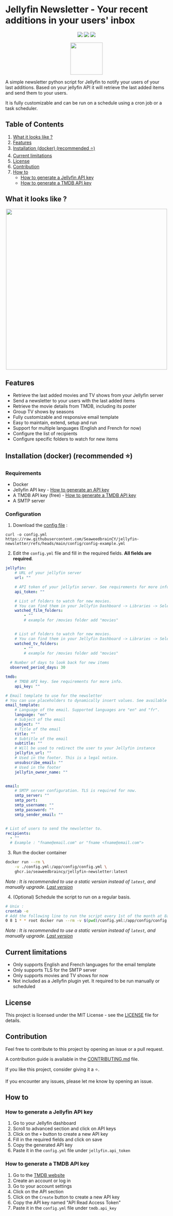 # Jellyfin Newsletter - Your recent additions in your users' inbox

<p align="center">
<img src="https://github.com/SeaweedbrainCY/jellyfin-newsletter/actions/workflows/build_and_deploy.yml/badge.svg?branch="/>
 <img src="https://img.shields.io/github/license/seaweedbraincy/jellyfin-newsletter"/>
<img src="https://img.shields.io/github/v/release/seaweedbraincy/jellyfin-newsletter"/>
</p>

<p align="center">
<img src="https://raw.githubusercontent.com/SeaweedbrainCY/jellyfin-newsletter/refs/heads/main/assets/jellyfin_newsletter.png" width=100>
</p>

A simple newsletter python script for Jellyfin to notify your users of your last additions. Based on your jellyfin API it will retrieve the last added items and send them to your users. 

It is fully customizable and can be run on a schedule using a cron job or a task scheduler.

## Table of Contents
1. [What it looks like ?](#what-it-looks-like-)
2. [Features](#features)
3. [Installation (docker) (recommended ⭐)](#installation-docker-recommended-)
4. [Current limitations](#current-limitations)
5. [License](#license)
6. [Contribution](#contribution)
7. [How to](#how-to)
   - [How to generate a Jellyfin API key](#how-to-generate-a-jellyfin-api-key)
   - [How to generate a TMDB API key](#how-to-generate-a-tmdb-api-key)

## What it looks like ? 
<p align="center">
<img src="https://raw.githubusercontent.com/SeaweedbrainCY/jellyfin-newsletter/refs/heads/main/assets/new_media_notification_preview.png" width=500>
</p>

## Features
- Retrieve the last added movies and TV shows from your Jellyfin server
- Send a newsletter to your users with the last added items
- Retrieve the movie details from TMDB, including its poster
- Group TV shows by seasons
- Fully customizable and responsive email template
- Easy to maintain, extend, setup and run
- Support for multiple languages (English and French for now)
- Configure the list of recipients
- Configure specific folders to watch for new items

## Installation (docker) (recommended ⭐)
### Requirements

- Docker 
- Jellyfin API key - [How to generate an API key](https://github.com/SeaweedbrainCY/jellyfin-newsletter?tab=readme-ov-file#how-to-generate-a-jellyfin-api-key)
- A TMDB API key (free) - [How to generate a TMDB API key](https://github.com/SeaweedbrainCY/jellyfin-newsletter?tab=readme-ov-file#how-to-generate-a-tmdb-api-key)
- A SMTP server 

### Configuration
1. Download the [config file](https://raw.githubusercontent.com/SeaweedbrainCY/jellyfin-newsletter/refs/heads/main/config/config-example.yml) :
```
curl -o config.yml https://raw.githubusercontent.com/SeaweedbrainCY/jellyfin-newsletter/refs/heads/main/config/config-example.yml
```
2. Edit the `config.yml` file and fill in the required fields. **All fields are required**.
```yaml
jellyfin:
    # URL of your jellyfin server
    url: "" 

    # API token of your jellyfin server. See requirements for more info
    api_token: ""

    # List of folders to watch for new movies. 
    # You can find them in your Jellyfin Dashboard -> Libraries -> Select a library -> Folder **WITHOUT THE TRAILING /**
    watched_film_folders:
        - ""
        # example for /movies folder add "movies"


    # List of folders to watch for new movies. 
    # You can find them in your Jellyfin Dashboard -> Libraries -> Select a library -> Folder **WITHOUT THE TRAILING /**
    watched_tv_folders:
        - ""
        # example for /movies folder add "movies"
  
  # Number of days to look back for new items
  observed_period_days: 30

tmdb:
    # TMDB API key. See requirements for more info.
    api_key: ""

# Email template to use for the newsletter
# You can use placeholders to dynamically insert values. See available placeholders here : https://github.com/SeaweedbrainCY/jellyfin-newsletter/wiki/How-to-use-placeholder
email_template:
    # Language of the email. Supported languages are "en" and "fr".
    language: "en"
    # Subject of the email
    subject: ""
    # Title of the email
    title: ""
    # Subtitle of the email
    subtitle: ""
    # Will be used to redirect the user to your Jellyfin instance
    jellyfin_url: ""
    # Used in the footer. This is a legal notice.
    unsubscribe_email: ""
    # Used in the footer
    jellyfin_owner_name: ""


email:
    # SMTP server configuration. TLS is required for now.
    smtp_server: ""
    smtp_port: 
    smtp_username: ""
    smtp_password: ""
    smtp_sender_email: ""


# List of users to send the newsletter to.
recipients:
  - ""
  # Example : "fname@email.com" or "fname <fname@email.com">
```

3. Run the docker container 
```bash
docker run --rm \
    -v ./config.yml:/app/config/config.yml \
    ghcr.io/seaweedbraincy/jellyfin-newsletter:latest
```
*Note : It is recommended to use a static version instead of  `latest`, and manually upgrade. [Last version](https://github.com/SeaweedbrainCY/jellyfin-newsletter/pkgs/container/jellyfin-newsletter)*

4. (Optional) Schedule the script to run on a regular basis. 
```bash
# Unix :
crontab -e
# Add the following line to run the script every 1st of the month at 8am
0 8 1 * * root docker run --rm -v $(pwd)/config.yml:/app/config/config.yml ghcr.io/seaweedbraincy/jellyfin-newsletter:latest
```
*Note : It is recommended to use a static version instead of `latest`, and manually upgrade. [Last version](https://github.com/SeaweedbrainCY/jellyfin-newsletter/pkgs/container/jellyfin-newsletter)*




## Current limitations
- Only supports English and French languages for the email template
- Only supports TLS for the SMTP server
- Only supports movies and TV shows for now
- Not included as a Jellyfin plugin yet. It required to be run manually or scheduled

## License
This project is licensed under the MIT License - see the [LICENSE](LICENSE) file for details.

## Contribution
Feel free to contribute to this project by opening an issue or a pull request.

A contribution guide is available in the [CONTRIBUTING.md](CONTRIBUTING.md) file.

If you like this project, consider giving it a ⭐️.

If you encounter any issues, please let me know by opening an issue.

## How to 
### How to generate a Jellyfin API key
1. Go to your Jellyfin dashboard
2. Scroll to advanced section and click on API keys
3. Click on the `+` button to create a new API key
4. Fill in the required fields and click on save
5. Copy the generated API key
6. Paste it in the `config.yml` file under `jellyfin.api_token`

### How to generate a TMDB API key
1. Go to the [TMDB website](https://www.themoviedb.org/)
2. Create an account or log in
3. Go to your account settings
4. Click on the API section
5. Click on the `Create` button to create a new API key
6. Copy the API key named "API Read Access Token"
7. Paste it in the `config.yml` file under `tmdb.api_key`
